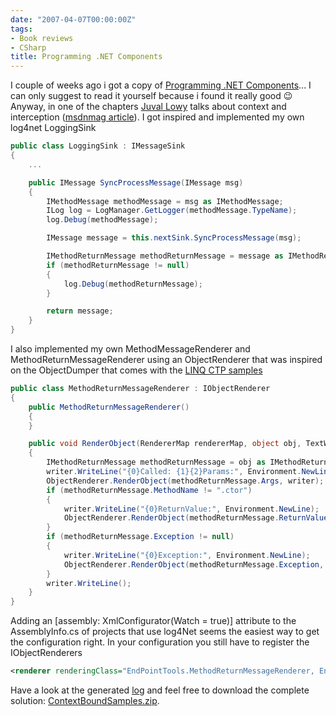 ```yaml
---
date: "2007-04-07T00:00:00Z"
tags:
- Book reviews
- CSharp
title: Programming .NET Components
---
```

I couple of weeks ago i got a copy of [Programming .NET Components](http://www.oreilly.com/catalog/pnetcomp2/)... I can only suggest to read it yourself because i found it really good 😉 Anyway, in one of the chapters [Juval Lowy](http://www.oreillynet.com/pub/au/741) talks about context and interception ([msdnmag article](http://msdn.microsoft.com/msdnmag/issues/03/03/ContextsinNET/default.aspx)). I got inspired and implemented my own log4net LoggingSink

```csharp
public class LoggingSink : IMessageSink
{
	...

	public IMessage SyncProcessMessage(IMessage msg)
	{
		IMethodMessage methodMessage = msg as IMethodMessage;
		ILog log = LogManager.GetLogger(methodMessage.TypeName);
		log.Debug(methodMessage);

		IMessage message = this.nextSink.SyncProcessMessage(msg);

		IMethodReturnMessage methodReturnMessage = message as IMethodReturnMessage;
		if (methodReturnMessage != null)
		{
			log.Debug(methodReturnMessage);
		}

		return message;
	}
}
```

I also implemented my own MethodMessageRenderer and MethodReturnMessageRenderer using an ObjectRenderer that was inspired on the ObjectDumper that comes with the [LINQ CTP samples](http://blogs.msdn.com/charlie/archive/2007/03/01/february-ctp-now-available.aspx)

```csharp
public class MethodReturnMessageRenderer : IObjectRenderer
{
	public MethodReturnMessageRenderer()
	{
	}

	public void RenderObject(RendererMap rendererMap, object obj, TextWriter writer)
	{
		IMethodReturnMessage methodReturnMessage = obj as IMethodReturnMessage;
		writer.WriteLine("{0}Called: {1}{2}Params:", Environment.NewLine, methodReturnMessage.MethodName, Environment.NewLine);
		ObjectRenderer.RenderObject(methodReturnMessage.Args, writer);
		if (methodReturnMessage.MethodName != ".ctor")
		{
			writer.WriteLine("{0}ReturnValue:", Environment.NewLine);
			ObjectRenderer.RenderObject(methodReturnMessage.ReturnValue, writer);
		}
		if (methodReturnMessage.Exception != null)
		{
			writer.WriteLine("{0}Exception:", Environment.NewLine);
			ObjectRenderer.RenderObject(methodReturnMessage.Exception, writer);
		}
		writer.WriteLine();
	}
}
```

Adding an [assembly: XmlConfigurator(Watch = true)] attribute to the AssemblyInfo.cs of projects that use log4Net seems the easiest way to get the configuration right. In your configuration you still have to register the IObjectRenderers

```xml
<renderer renderingClass="EndPointTools.MethodReturnMessageRenderer, EndPointTools" renderedClass="System.Runtime.Remoting.Messaging.IMethodReturnMessage, mscorlib"/>
```

Have a look at the generated [log](http://www.timvw.be/wp-content/code/csharp/log4net.txt) and feel free to download the complete solution: [ContextBoundSamples.zip](http://www.timvw.be/wp-content/code/csharp/ContextBoundSamples.zip).
